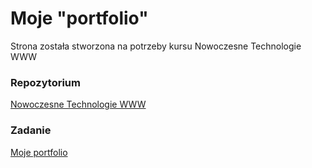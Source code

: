 # Moje "portfolio"
Strona została stworzona na potrzeby kursu Nowoczesne Technologie WWW

### Repozytorium
[Nowoczesne Technologie WWW](https://github.com/AHerda/WWW)

### Zadanie
[Moje portfolio](https://github.com/AHerda/WWW/tree/master/lista123)